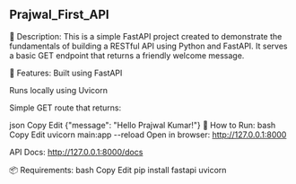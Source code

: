 ## Prajwal_First_API

🚀 Description:
This is a simple FastAPI project created to demonstrate the fundamentals of building a RESTful API using Python and FastAPI. It serves a basic GET endpoint that returns a friendly welcome message.

📄 Features:
Built using FastAPI

Runs locally using Uvicorn

Simple GET route that returns:

json
Copy
Edit
{"message": "Hello Prajwal Kumar!"}
🔧 How to Run:
bash
Copy
Edit
uvicorn main:app --reload
Open in browser: http://127.0.0.1:8000

API Docs: http://127.0.0.1:8000/docs

📦 Requirements:
bash
Copy
Edit
pip install fastapi uvicorn





